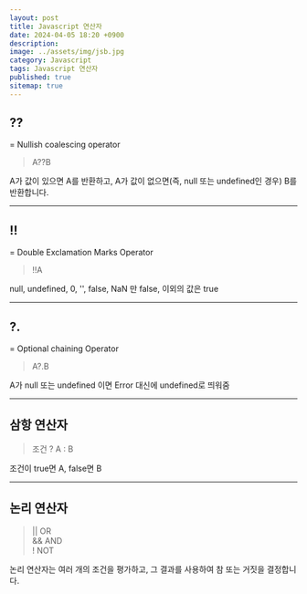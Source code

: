 ```yaml
---
layout: post
title: Javascript 연산자
date: 2024-04-05 18:20 +0900
description: 
image: ../assets/img/jsb.jpg
category: Javascript 
tags: Javascript 연산자
published: true
sitemap: true
---
```


## ??
 = Nullish coalescing operator   
>A??B   

A가 값이 있으면 A를 반환하고, A가 값이 없으면(즉, null 또는 undefined인 경우) B를 반환합니다.

<hr/>

## !!

= Double Exclamation Marks Operator<br>
>!!A<br>

null, undefined, 0, '', false, NaN 만 false, 이외의 값은 true

<hr/>

## ?.   
= Optional chaining Operator
> A?.B

A가 null 또는 undefined 이면 Error 대신에 undefined로 띄워줌

<hr/>

## 삼항 연산자
> 조건 ? A : B

조건이 true면 A, false면 B

<hr/>

## 논리 연산자

>||	OR <br>
&&	AND <br>
!	NOT <br>

논리 연산자는 여러 개의 조건을 평가하고, 그 결과를 사용하여 참 또는 거짓을 결정합니다.